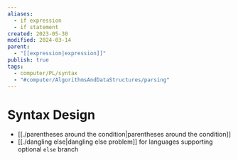 ```yaml
---
aliases:
  - if expression
  - if statement
created: 2023-05-30
modified: 2024-03-14
parent:
  - "[[expression|expression]]"
publish: true
tags:
  - computer/PL/syntax
  - "#computer/AlgorithmsAndDataStructures/parsing"
---
```


# Syntax Design
- [[./parentheses around the condition|parentheses around the condition]]
- [[./dangling else|dangling else problem]] for languages supporting optional `else` branch